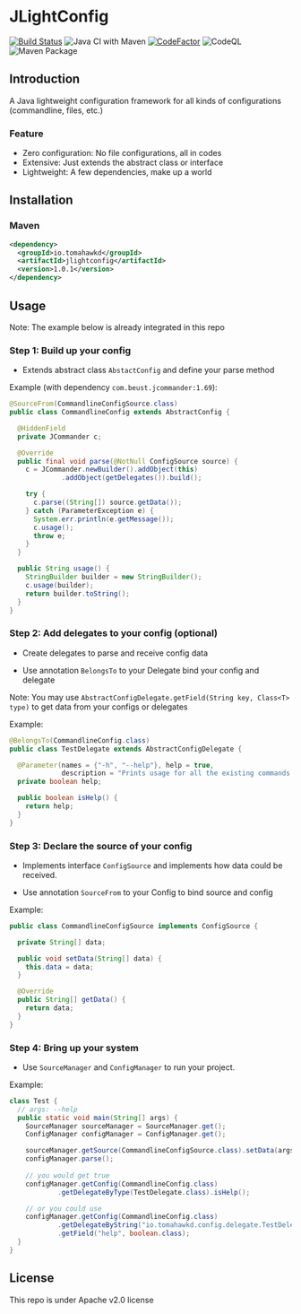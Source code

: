 # JLightConfig

[![Build Status](https://travis-ci.org/Tomahawkd/JLightConfig.svg?branch=master)](https://travis-ci.org/Tomahawkd/JLightConfig.svg)
![Java CI with Maven](https://github.com/Tomahawkd/JLightConfig/workflows/Java%20CI%20with%20Maven/badge.svg)
[![CodeFactor](https://www.codefactor.io/repository/github/tomahawkd/jlightconfig/badge)](https://www.codefactor.io/repository/github/tomahawkd/jlightconfig)
![CodeQL](https://github.com/Tomahawkd/JLightConfig/workflows/CodeQL/badge.svg)
![Maven Package](https://github.com/Tomahawkd/JLightConfig/workflows/Maven%20Package/badge.svg)

## Introduction

A Java lightweight configuration framework for all kinds 
of configurations (commandline, files, etc.)

### Feature

- Zero configuration: No file configurations, all in codes
- Extensive: Just extends the abstract class or interface
- Lightweight: A few dependencies, make up a world

## Installation

### Maven
```xml
<dependency>
  <groupId>io.tomahawkd</groupId>
  <artifactId>jlightconfig</artifactId>
  <version>1.0.1</version>
</dependency>
```

## Usage

Note: The example below is already integrated in this repo

### Step 1: Build up your config

- Extends abstract class `AbstactConfig` and define your parse method

Example (with dependency `com.beust.jcommander:1.69`):

```java
@SourceFrom(CommandlineConfigSource.class)
public class CommandlineConfig extends AbstractConfig {

  @HiddenField
  private JCommander c;

  @Override
  public final void parse(@NotNull ConfigSource source) {
    c = JCommander.newBuilder().addObject(this)
             .addObject(getDelegates()).build();

    try {
      c.parse((String[]) source.getData());
    } catch (ParameterException e) {
      System.err.println(e.getMessage());
      c.usage();
      throw e;
    }
  }

  public String usage() {
    StringBuilder builder = new StringBuilder();
    c.usage(builder);
    return builder.toString();
  }
}
```

### Step 2: Add delegates to your config (optional)

- Create delegates to parse and receive config data

- Use annotation `BelongsTo` to your Delegate bind your config and delegate

Note: You may use `AbstractConfigDelegate.getField(String key, Class<T> type)`
to get data from your configs or delegates

Example:

```java
@BelongsTo(CommandlineConfig.class)
public class TestDelegate extends AbstractConfigDelegate {

  @Parameter(names = {"-h", "--help"}, help = true,
             description = "Prints usage for all the existing commands.")
  private boolean help;

  public boolean isHelp() {
    return help;
  }
}
```

### Step 3: Declare the source of your config

- Implements interface `ConfigSource` and implements how data could be 
  received.
  
- Use annotation `SourceFrom` to your Config to bind source and config

Example:

```java
public class CommandlineConfigSource implements ConfigSource {

  private String[] data;

  public void setData(String[] data) {
    this.data = data;
  }

  @Override
  public String[] getData() {
    return data;
  }
}
```

### Step 4: Bring up your system

- Use `SourceManager` and `ConfigManager` to run your project.

Example:

```java
class Test {
  // args: --help
  public static void main(String[] args) {
    SourceManager sourceManager = SourceManager.get();
    ConfigManager configManager = ConfigManager.get();

    sourceManager.getSource(CommandlineConfigSource.class).setData(args);
    configManager.parse();
    
    // you would get true
    configManager.getConfig(CommandlineConfig.class)
            .getDelegateByType(TestDelegate.class).isHelp();

    // or you could use
    configManager.getConfig(CommandlineConfig.class)
            .getDelegateByString("io.tomahawkd.config.delegate.TestDelegate")
            .getField("help", boolean.class);
  }
}
```

## License

This repo is under Apache v2.0 license
